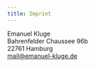 ```yaml
---
title: Imprint
---
```


Emanuel Kluge  
Bahrenfelder Chaussee 96b  
22761 Hamburg  
mail@emanuel-kluge.de
